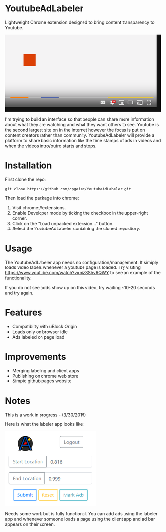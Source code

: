 # YoutubeAdLabeler

Lightweight Chrome extension designed to bring content transparency to Youtube. 

![Concept Art](/images/design.png)

I'm trying to build an interface so that people can share more information about what they are watching and what they want others to see. Youtube is the second largest site on in the internet however the focus is put on content creators rather than community. YoutubeAdLabeler will provide a platform to share basic information like the time stamps of ads in videos and when the videos intro/outro starts and stops. 

# Installation

First clone the repo:
```
git clone https://github.com/cpgeier/YoutubeAdLabeler.git
```
Then load the package into chrome:
1. Visit chrome://extensions.
2. Enable Developer mode by ticking the checkbox in the upper-right corner.
3. Click on the "Load unpacked extension..." button.
4. Select the YoutubeAdLabeler containing the cloned repository.

# Usage

The YoutubeAdLabeler app needs no configuration/management. It simiply loads video labels whenever a youtube page is loaded. Try visiting https://www.youtube.com/watch?v=niz3Shv6QWY to see an example of the functionality.

If you do not see adds show up on this video, try waiting ~10-20 seconds and try again.

# Features

- Compatibilty with uBlock Origin
- Loads only on browser idle
- Ads labeled on page load

# Improvements

- Merging labeling and client apps
- Publishing on chrome web store
- Simple github pages website

# Notes

This is a work in progress - (3/30/2019)

Here is what the labeler app looks like:

![Labeler](/images/labeler.png)

Needs some work but is fully functional. You can add ads using the labeler app and whenever someone loads a page using the client app and ad bar appears on their screen.
